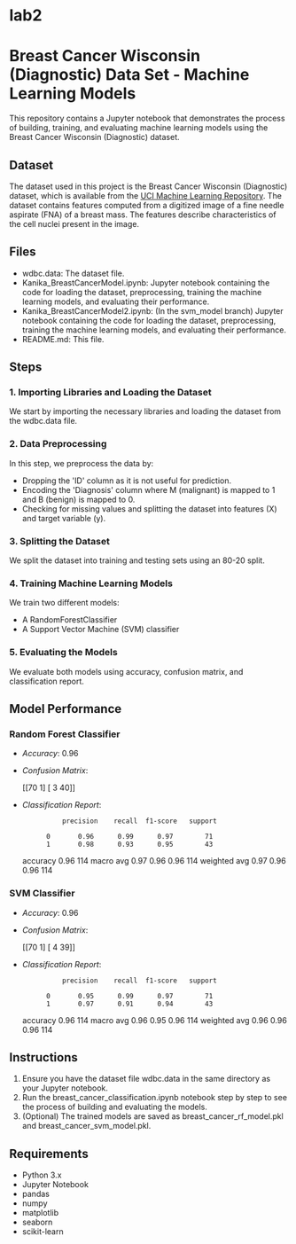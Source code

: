 # lab2
# Breast Cancer Wisconsin (Diagnostic) Data Set - Machine Learning Models

This repository contains a Jupyter notebook that demonstrates the process of building, training, and evaluating machine learning models using the Breast Cancer Wisconsin (Diagnostic) dataset.

## Dataset

The dataset used in this project is the Breast Cancer Wisconsin (Diagnostic) dataset, which is available from the [UCI Machine Learning Repository](https://archive.ics.uci.edu/ml/datasets/breast+cancer+wisconsin+(diagnostic)). The dataset contains features computed from a digitized image of a fine needle aspirate (FNA) of a breast mass. The features describe characteristics of the cell nuclei present in the image.

## Files

- wdbc.data: The dataset file.
- Kanika_BreastCancerModel.ipynb: Jupyter notebook containing the code for loading the dataset, preprocessing, training the machine learning models, and evaluating their performance.
- Kanika_BreastCancerModel2.ipynb: (In the svm_model branch) Jupyter notebook containing the code for loading the dataset, preprocessing, training the machine learning models, and evaluating their performance.
- README.md: This file.

## Steps

### 1. Importing Libraries and Loading the Dataset

We start by importing the necessary libraries and loading the dataset from the wdbc.data file.

### 2. Data Preprocessing

In this step, we preprocess the data by:
- Dropping the 'ID' column as it is not useful for prediction.
- Encoding the 'Diagnosis' column where M (malignant) is mapped to 1 and B (benign) is mapped to 0.
- Checking for missing values and splitting the dataset into features (X) and target variable (y).

### 3. Splitting the Dataset

We split the dataset into training and testing sets using an 80-20 split.

### 4. Training Machine Learning Models

We train two different models:
- A RandomForestClassifier
- A Support Vector Machine (SVM) classifier

### 5. Evaluating the Models

We evaluate both models using accuracy, confusion matrix, and classification report.


## Model Performance

### Random Forest Classifier

- *Accuracy*: 0.96
- *Confusion Matrix*:
  
  [[70  1]
   [ 3 40]]
  
- *Classification Report*:
  
                precision    recall  f1-score   support

            0       0.96      0.99      0.97        71
            1       0.98      0.93      0.95        43

     accuracy                           0.96       114
    macro avg       0.97      0.96      0.96       114
 weighted avg       0.97      0.96      0.96       114
  

### SVM Classifier

- *Accuracy*: 0.96
- *Confusion Matrix*:
  
  [[70  1]
   [ 4 39]]
  
- *Classification Report*:
  
                precision    recall  f1-score   support

            0       0.95      0.99      0.97        71
            1       0.97      0.91      0.94        43

     accuracy                           0.96       114
    macro avg       0.96      0.95      0.96       114
 weighted avg       0.96      0.96      0.96       114
  

## Instructions

1. Ensure you have the dataset file wdbc.data in the same directory as your Jupyter notebook.
2. Run the breast_cancer_classification.ipynb notebook step by step to see the process of building and evaluating the models.
3. (Optional) The trained models are saved as breast_cancer_rf_model.pkl and breast_cancer_svm_model.pkl.

## Requirements

- Python 3.x
- Jupyter Notebook
- pandas
- numpy
- matplotlib
- seaborn
- scikit-learn

